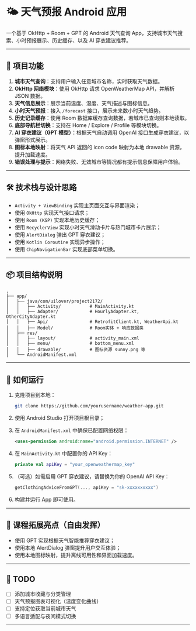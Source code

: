 # 🌤️ 天气预报 Android 应用

一个基于 OkHttp + Room + GPT 的 Android 天气查询 App，支持城市天气搜索、小时预报展示、历史缓存、以及 AI 穿衣建议推荐。

---

## 🧭 项目功能

1. **城市天气查询**：支持用户输入任意城市名称，实时获取天气数据。
2. **OkHttp 网络模块**：使用 OkHttp 请求 OpenWeatherMap API，并解析 JSON 数据。
3. **天气信息展示**：展示当前温度、湿度、天气描述与图标信息。
4. **小时天气预报**：接入 `/forecast` 接口，展示未来数小时天气趋势。
5. **历史记录缓存**：使用 Room 数据库缓存查询数据，若城市已查询则本地读取。
6. **底部导航栏切换**：支持在 Home / Explore / Profile 等模块切换。
7. **AI 穿衣建议（GPT 模型）**：根据天气自动调用 OpenAI 接口生成穿衣建议，以弹窗形式展示。
8. **图标本地映射**：将天气 API 返回的 icon code 映射为本地 drawable 资源，提升加载速度。
9. **错误处理与提示**：网络失败、无效城市等情况都有提示信息保障用户体验。

---

## 🛠️ 技术栈与设计思路

- `Activity + ViewBinding` 实现主页面交互与界面渲染；
- 使用 `OkHttp` 实现天气接口请求；
- 使用 `Room (KSP)` 实现本地历史缓存；
- 使用 `RecyclerView` 实现小时天气滑动卡片与热门城市卡片展示；
- 使用 `AlertDialog` 弹出 GPT 穿衣建议；
- 使用 `Kotlin Coroutine` 实现异步操作；
- 使用 `ChipNavigationBar` 实现底部菜单切换。

---

## 📦 项目结构说明

```
.
├── app/
│   ├── java/com/uilover/project2172/
│   │   ├── Activity/           # MainActivity.kt
│   │   ├── Adapter/            # HourlyAdapter.kt, OtherCityAdapter.kt
│   │   ├── Api/                # RetrofitClient.kt, WeatherApi.kt
│   │   ├── Model/              # Room实体 + 响应数据类
│   ├── res/
│   │   ├── layout/             # activity_main.xml
│   │   ├── menu/               # bottom_menu.xml
│   │   ├── drawable/           # 图标资源 sunny.png 等
│   └── AndroidManifest.xml
```

---

## 🚀 如何运行

1. 克隆项目到本地：
   ```bash
   git clone https://github.com/yourusername/weather-app.git
   ```

2. 使用 Android Studio 打开项目根目录；

3. 在 `AndroidManifest.xml` 中确保已配置网络权限：

   ```xml
   <uses-permission android:name="android.permission.INTERNET" />
   ```

4. 在 `MainActivity.kt` 中配置你的 API Key：
   ```kotlin
   private val apiKey = "your_openweathermap_key"
   ```

5. （可选）如需启用 GPT 穿衣建议，请替换为你的 OpenAI API Key：
   ```kotlin
   getClothingAdviceFromGPT(..., apiKey = "sk-xxxxxxxxxx")
   ```

6. 构建并运行 App 即可使用。

---

## 📌 课程拓展亮点（自由发挥）

- 使用 GPT 实现根据天气智能推荐穿衣建议；
- 使用本地 AlertDialog 弹窗提升用户交互体验；
- 使用本地图标映射，提升离线可用性和界面加载速度。

---

## 🧠 TODO

- [ ] 添加城市收藏与分类管理
- [ ] 天气预报图表可视化（温度变化曲线）
- [ ] 支持定位获取当前城市天气
- [ ] 多语言适配与夜间模式切换

---

